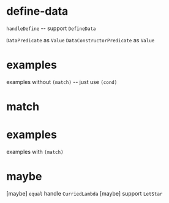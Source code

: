 # define-data

`handleDefine` -- support `DefineData`

`DataPredicate` as `Value`
`DataConstructorPredicate` as `Value`

# examples

examples without `(match)` -- just use `(cond)`

# match

# examples

examples with `(match)`

# maybe

[maybe] `equal` handle `CurriedLambda`
[maybe] support `LetStar`
